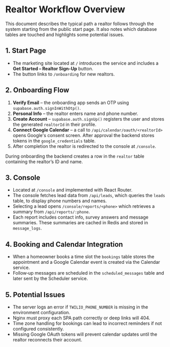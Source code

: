 # Realtor Workflow Overview

This document describes the typical path a realtor follows through the system starting from the public start page. It also notes which database tables are touched and highlights some potential issues.

## 1. Start Page
- The marketing site located at `/` introduces the service and includes a **Get Started – Realtor Sign-Up** button.
- The button links to `/onboarding` for new realtors.

## 2. Onboarding Flow
1. **Verify Email** – the onboarding app sends an OTP using `supabase.auth.signInWithOtp()`.
2. **Personal Info** – the realtor enters name and phone number.
3. **Create Account** – `supabase.auth.signUp()` registers the user and stores the generated `realtorId` in their profile.
4. **Connect Google Calendar** – a call to `/api/calendar/oauth/<realtorId>` opens Google's consent screen. After approval the backend stores tokens in the `google_credentials` table.
5. After completion the realtor is redirected to the console at `/console`.

During onboarding the backend creates a row in the `realtor` table containing the realtor’s ID and name.

## 3. Console
- Located at `/console` and implemented with React Router.
- The console fetches lead data from `/api/leads`, which queries the `leads` table, to display phone numbers and names.
- Selecting a lead opens `/console/reports/<phone>` which retrieves a summary from `/api/reports/:phone`.
- Each report includes contact info, survey answers and message summaries. These summaries are cached in Redis and stored in `message_logs`.

## 4. Booking and Calendar Integration
- When a homeowner books a time slot the `bookings` table stores the appointment and a Google Calendar event is created via the Calendar service.
- Follow‑up messages are scheduled in the `scheduled_messages` table and later sent by the Scheduler service.

## 5. Potential Issues
- The server logs an error if `TWILIO_PHONE_NUMBER` is missing in the environment configuration.
- Nginx must proxy each SPA path correctly or deep links will 404.
- Time zone handling for bookings can lead to incorrect reminders if not configured consistently.
- Missing Google OAuth tokens will prevent calendar updates until the realtor reconnects their account.

